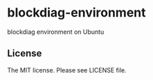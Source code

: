 # blockdiag-environment

blockdiag environment on Ubuntu

## License

The MIT license. Please see LICENSE file.
